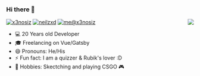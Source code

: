 ### Hi there 👋

<img align='right' src="https://github-readme-stats.vercel.app/api?username=x3nosiz&show_icons=true">

[![x3nosiz](https://img.shields.io/static/v1?label=x3nosiz&message=%20&color=yellow&logo=&style=flat-square&logoColor=white)](https://github.com/x3nosiz/)
[![neilzxd](https://img.shields.io/static/v1?label=Instagram&message=%20&color=orange&logo=Instagram&style=flat-square&logoColor=white)](https://www.instagram.com/neilzxd/)
[![me@x3nosiz](https://img.shields.io/static/v1?label=me@x3nosiz&message=%20&color=red&logo=gmail&style=flat-square&logoColor=white)](mailto:neilblaze007@gmail.com)
  
  
- 💻 20 Years old Developer  
- 🎓 Freelancing on Vue/Gatsby
- 😄 Pronouns: He/His
- ⚡ Fun fact: I am a quizzer & Rubik's lover :D
- 🏃 Hobbies: Skectching and playing CSGO 🎮  
